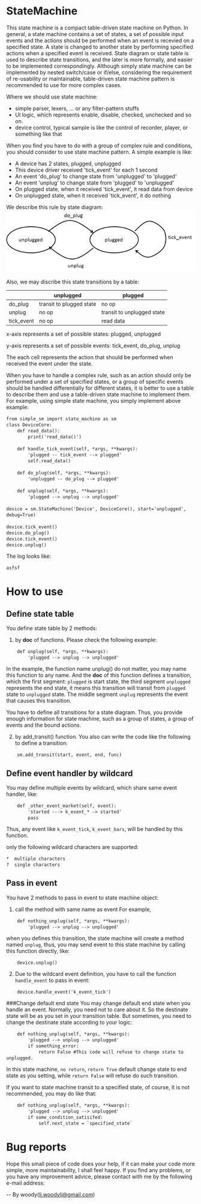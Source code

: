 # StateMachine
This state machine is a compact table-driven state machine on Python. In general, a state machine contains a set of states, a set of possible input events and the actions should be performed when an event is recevied on a specified state. A state is changed to another state by performing specified actions when a specified event is received. State diagram or state table is used to describe state transitions, and the later is more formally, and easier to be implemented correspondingly. Although simply state machine can be implemented by nested switch/case or if/else, considering the requirement of re-usability or maintainable, table-driven state machine pattern is recommended to use for more complex cases.

Where we should use state machine:

* simple parser, lexers, ... or any filter-pattern stuffs
* UI logic, which represents enable, disable, checked, unchecked and so on.
* device control, typical sample is like the control of recorder, player, or something like that

When you find you have to do with a group of complex rule and conditions, you should consider to use state machine pattern. A simple example is like:

* A device has 2 states, plugged, unplugged
* This device driver received 'tick_event' for each 1 second
* An event 'do_plug' to change state from 'unplugged' to 'plugged'
* An event 'unplug' to change state from 'plugged' to 'unplugged'
* On plugged state, when it received 'tick_event', it read data from device
* On unplugged state, when it received 'tick_event', it do nothing

We describe this rule by state diagram:
![Image](./state_diagram.png) 

Also, we may discribe this state transitions by a table:

|  	| unplugged 	| plugged 	|
|------------	|--------------------------	|----------------------------	|
| do_plug 	| transit to plugged state 	| no op 	|
| unplug 	| no op 	| transit to unplugged state 	|
| tick_event 	| no op 	| read data 	|

x-axis represents a set of possible states: plugged, unplugged

y-axis represents a set of possible events: tick_event, do_plug, unplug

The each cell represents the action that should be performed when received the event under the state.

When you have to handle a complex rule, such as an action should only be performed under a set of specified states, or a group of specific events should be handled differentially for different states, it is better to use a table to describe them and use a table-driven state machine to implement them. For example, using simple state machine, you simply implement above example:
```
from simple_sm import state_machine as sm
class DeviceCore:
	def read_data():
		print('read_data()')

	def handle_tick_event(self, *args, **kwargs):
		'plugged -- tick_event --> plugged'
   		self.read_data()

	def do_plug(self, *args, **kwargs):
		'unplugged -- do_plug --> plugged'

	def unplug(self, *args, **kwargs):
		'plugged --> unplug --> unplugged'

device = sm.StateMachine('Device', DeviceCore(), start='unplugged', debug=True)

device.tick_event()
device.do_plug()
device.tick_event()
device.unplug()
```

The log looks like:
```
asfsf
```

# How to use
## Define state table
You define state table by 2 methods:

1) by __doc__ of functions.
Please check the following example:
```
	def unplug(self, *args, **kwargs):
		'plugged --> unplug --> unplugged'

```
In the example, the function name unplug() do not matter, you may name this function to any name. And the __doc__ of this function defines a transition, which the first segment: `plugged` is start state, the third segment `unplugged` represents the end state, it means this transition will transit from `plugged` state to `unplugged` state. The middle segment `unplug` represents the event that causes this transition.

You have to define all transitions for a state diagram. Thus, you provide enough information for state machine, such as a group of states, a group of events and the bound actions.

2) by add_transit() function.
You also can write the code like the following to define a transition:
```
	sm.add_transit(start, event, end, func)
```

## Define event handler by wildcard
You may define multiple events by wildcard, which share same event handler, like:
```
    def _other_event_market(self, event):
        'started ---> k_event_* -> started'
        pass
```

Thus, any event like `k_event_tick`, `k_event_bars`, will be handled by this function.

only the following wildcard characters are supported:
```
*  multiple characters
?  single characters
```

## Pass in event
You have 2 methods to pass in event to state machine object:

1) call the method with same name as event
For example,
```
	def nothing_unplug(self, *args, **kwargs):
		'plugged --> unplug --> unplugged'
```
when you defines this transition, the state machine will create a method named `unplug`, thus, you
may send event to this state machine by calling this function directly, like:
```
	device.unplug()
```

2) Due to the wildcard event definition, you have to call the function `handle_event` to pass in event:
```
	device.handle_event('k_event_tick')
```

###Change default end state
You may change default end state when you handle an event. Normally, you need not to care about it. So the destinate state will be as you set in your transition table. But sometimes, you need to change the destinate state according to your logic:
```
	def nothing_unplug(self, *args, **kwargs):
		'plugged --> unplug --> unplugged'
		if something_error:
			return False #This code will refuse to change state to unplugged.
```
In this state machine, `no return`, `return True` default change state to end state as you setting, while `return False` will refuse do such transition.

If you want to state machine transit to a specified state, of course, it is not recommended, you may do like that:
```
	def nothing_unplug(self, *args, **kwargs):
		'plugged --> unplug --> unplugged'
		if some_condition_satisifed:
			self.next_state = `specified_state`
```
# Bug reports

Hope this small piece of code does your help, if it can make your code more simple, more maintainability, I shall feel happy. If you find any problems, or you have any improvement advice, please contact with me by the following e-mail address:

-- By woody(li.woodyli@gmail.com)




